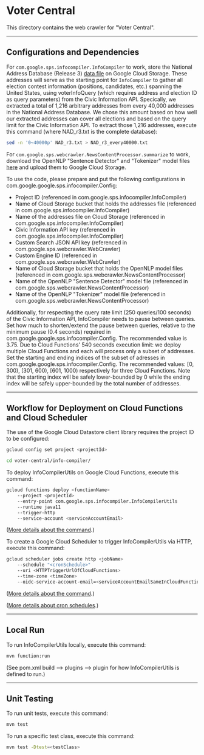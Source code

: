 # Voter Central
This directory contains the web crawler for "Voter Central".

---

## Configurations and Dependencies
For `com.google.sps.infocompiler.InfoCompiler` to work, store the National Address Database
(Release 3) [data file](https://www.transportation.gov/gis/national-address-database/national-address-database-0)
on Google Cloud Storage. These addresses will serve as the starting point for `InfoCompiler` to gather all election
contest information (positions, candidates, etc.) spanning the United States, using voterInfoQuery (which requires
address and election ID as query parameters) from the Civic Information API. Specically, we extracted a total of
1,216 arbitrary addresses from every 40,000 addresses in the National Address Database. We chose this amount based
on how well our extracted addresses can cover all elections and based on the query limit for the Civic Information
API. To extract those 1,216 addresses, execute this command (where NAD_r3.txt is the complete database):
```bash
sed -n '0~40000p' NAD_r3.txt > NAD_r3_every40000.txt
```
For `com.google.sps.webcrawler.NewsContentProcessor.summarize` to work, download the OpenNLP
"Sentence Detector" and "Tokenizer" model files [here](http://opennlp.sourceforge.net/models-1.5/) and upload them
to Google Cloud Storage.

To use the code, please prepare and put the following configurations in com.google.google.sps.infocompiler.Config:
- Project ID (referenced in com.google.sps.infocompiler.InfoCompiler)
- Name of Cloud Storage bucket that holds the addresses file (referenced in com.google.sps.infocompiler.InfoCompiler)
- Name of the addresses file on Cloud Storage (referenced in com.google.sps.infocompiler.InfoCompiler)
- Civic Information API key (referenced in com.google.sps.infocompiler.InfoCompiler)
- Custom Search JSON API key (referenced in com.google.sps.webcrawler.WebCrawler)
- Custom Engine ID (referenced in com.google.sps.webcrawler.WebCrawler)
- Name of Cloud Storage bucket that holds the OpenNLP model files (referenced in com.google.sps.webcrawler.NewsContentProcessor)
- Name of the OpenNLP "Sentence Detector" model file (referenced in com.google.sps.webcrawler.NewsContentProcessor)
- Name of the OpenNLP "Tokenizer" model file (referenced in com.google.sps.webcrawler.NewsContentProcessor)

Additionally, for respecting the query rate limit (250 queries/100 seconds) of the Civic Information API, InfoCompiler
needs to pause between queries. Set how much to shorten/extend the pause between queries, relative to the minimum pause
(0.4 seconds) required in com.google.google.sps.infocompiler.Config. The recommended value is 3.75.
Due to Cloud Functions' 540 seconds execution limit: we deploy multiple Cloud Functions and each will process only a
subset of addresses. Set the starting and ending indices of the subset of adresses in com.google.google.sps.infocompiler.Config.
The recommended values: [0, 300), [301, 600), [601, 1000) respectively for three Cloud Functions. Note that the starting
index will be safely lower-bounded by 0 while the ending index will be safely upper-bounded by the total number of addresses.

---

## Workflow for Deployment on Cloud Functions and Cloud Scheduler

The use of the Google Cloud Datastore client library requires the project ID to
be configured:
```bash
gcloud config set project <projectId>
```
```bash
cd voter-central/info-compiler/
```

To deploy InfoCompilerUtils on Google Cloud Functions, execute this command:
```bash
gcloud functions deploy <functionName>
    --project <projectId>
    --entry-point com.google.sps.infocompiler.InfoCompilerUtils
    --runtime java11
    --trigger-http
    --service-account <serviceAccountEmail>
```
([More details about the command](https://cloud.google.com/sdk/gcloud/reference/functions/deploy).)

To create a Google Cloud Scheduler to trigger InfoCompilerUtils via HTTP, execute this command:
```bash
gcloud scheduler jobs create http <jobName>
    --schedule "<cronSchedule>"
    --uri <HTTPTriggerUrlOfCloudFunctions>
    --time-zone <timeZone>
    --oidc-service-account-email=<serviceAccountEmailSameInCloudFunctions>
```
([More details about the command](https://cloud.google.com/sdk/gcloud/reference/scheduler/jobs/create/http).)

([More details about cron schedules](https://cloud.google.com/scheduler/docs/configuring/cron-job-schedules).)

---

## Local Run
To run InfoCompilerUtils locally, execute this command:
```bash
mvn function:run
```
(See pom.xml build --> plugins --> plugin for how InfoCompilerUtils is defined to run.)

---

## Unit Testing
To run unit tests, execute this command:
```bash
mvn test
```
To run a specific test class, execute this command:
```bash
mvn test -Dtest=<testClass>
```
